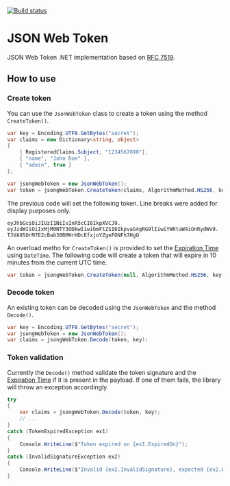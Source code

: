 [![Build status](https://ci.appveyor.com/api/projects/status/o9gplvau6o6582wj/branch/master?svg=true)](https://ci.appveyor.com/project/vmrocha/jwt/branch/master)

# JSON Web Token

JSON Web Token .NET implementation based on [RFC 7519](https://tools.ietf.org/html/rfc7519).

## How to use

### Create token

You can use the `JsonWebToken` class to create a token using the method `CreateToken()`.

```cs
var key = Encoding.UTF8.GetBytes("secret");
var claims = new Dictionary<string, object>
{
    { RegisteredClaims.Subject, "1234567890"},
    { "name", "John Doe" },
    { "admin", true }
};

var jsongWebToken = new JsonWebToken();
var token = jsongWebToken.CreateToken(claims, AlgorithmMethod.HS256, key);
```

The previous code will set the following token. Line breaks were added for display purposes only.

```
eyJhbGciOiJIUzI1NiIsInR5cCI6IkpXVCJ9.
eyJzdWIiOiIxMjM0NTY3ODkwIiwibmFtZSI6IkpvaG4gRG9lIiwiYWRtaW4iOnRydWV9.
TJVA95OrM7E2cBab30RMHrHDcEfxjoYZgeFONFh7HgQ
```

An overload metho for `CreateToken()` is provided to set the [Expiration Time](https://tools.ietf.org/html/rfc7519#section-4.1.4) using `DateTime`. The following code will create a token that will expire in 10 minutes from the current UTC time.

```cs
var token = jsongWebToken.CreateToken(null, AlgorithmMethod.HS256, key, DateTime.UtcNow.AddMinutes(10));
```

### Decode token

An existing token can be decoded using the `JsonWebToken` and the method `Decode()`.

```cs
var key = Encoding.UTF8.GetBytes("secret");
var jsongWebToken = new JsonWebToken();
var claims = jsongWebToken.Decode(token, key);
```

### Token validation

Currently the `Decode()` method validate the token signature and the [Expiration Time](https://tools.ietf.org/html/rfc7519#section-4.1.4) if it is present in the payload. If one of them fails, the library will throw an exception accordingly.

```cs
try
{
    var claims = jsongWebToken.Decode(token, key);
    // ...
}
catch (TokenExpiredException ex1)
{
    Console.WriteLine($"Token expired on {ex1.ExpiredOn}");
}
catch (InvalidSignatureException ex2)
{
    Console.WriteLine($"Invalid {ex2.InvalidSignature}, expected {ex2.ExpectedSignature}.");
}
```
